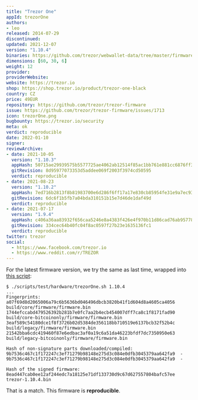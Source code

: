 ```yaml
---
title: "Trezor One"
appId: trezorOne
authors:
- leo
released: 2014-07-29
discontinued: 
updated: 2021-12-07
version: "1.10.4"
binaries: https://github.com/trezor/webwallet-data/tree/master/firmware/1
dimensions: [60, 30, 6]
weight: 12
provider: 
providerWebsite: 
website: https://trezor.io
shop: https://shop.trezor.io/product/trezor-one-black
country: CZ
price: 49EUR
repository: https://github.com/trezor/trezor-firmware
issue: https://github.com/trezor/trezor-firmware/issues/1713
icon: trezorOne.png
bugbounty: https://trezor.io/security
meta: ok
verdict: reproducible
date: 2022-01-10
signer: 
reviewArchive: 
- date: 2021-10-05
  version: "1.10.3"
  appHash: 50715ae29939575b5577725ae4062ab12514f85ac1bb761e881cc6876ff32055
  gitRevision: 8d95977073353d5addee069f2003f3974cd50595
  verdict: reproducible
- date: 2021-08-23
  version: "1.10.2"
  appHash: 7ed716b2813f8b81983700e6d286f6ff17a17e830cb85954fe31e9a7ec9388b8
  gitRevision: 6dc6f1b5fb7a04bda310151b15e7d46de1daf49d
  verdict: reproducible
- date: 2021-07-17
  version: "1.9.4"
  appHash: c406a36aa83932f656caa5246e8a4383f426e4f970b11d86cad76ab95778a6ff
  gitRevision: 334cec64b40fc04f8ac0597f27b23e1635136fc1
  verdict: reproducible
twitter: trezor
social: 
  - https://www.facebook.com/trezor.io
  - https://www.reddit.com/r/TREZOR
---
```


For the latest firmware version, we try the same as last time, wrapped
into [this script](https://gitlab.com/walletscrutiny/walletScrutinyCom/-/blob/master/scripts/test/hardware/trezorOne.sh):

```
$ ./scripts/test/hardware/trezorOne.sh 1.10.4
...
Fingerprints:
a07f69d8d2065006a79c6b5636bd046496dbcb3820b41f1d604d8a4605ca4056 build/core/firmware/firmware.bin
1744efccabd479526392b281b7e0fc7aa2b4ecb454007dff7ca8c1f8171fad90 build/core-bitcoinonly/firmware/firmware.bin
3eaf589c54180dce1f8f3726b02d5384de356118bb710519e6137bcb32f52b4c build/legacy/firmware/firmware.bin
21542bba6cdc419460f87e6edbac3af0a19c6a51da46223bfdf7dc7350950e63 build/legacy-bitcoinonly/firmware/firmware.bin

Hash of non-signature parts downloaded/compiled:
9b7536c467c1f172247c3ef71279b98148e275d3c084e0dfb3045379aa642fa9  -
9b7536c467c1f172247c3ef71279b98148e275d3c084e0dfb3045379aa642fa9  -

Hash of the signed firmware:
8ead447cab0ee12af244edc7a18125e71df133730d9c67d627557804bafc57ee  trezor-1.10.4.bin
```

That is a match. This firmware is **reproducible**.
